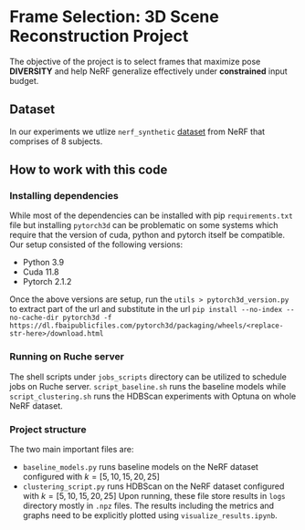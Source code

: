# Frame Selection: 3D Scene Reconstruction Project

The objective of the project is to select frames that maximize pose **DIVERSITY** and help NeRF generalize effectively under **constrained** input budget.

## Dataset

In our experiments we utlize `nerf_synthetic` [dataset](https://drive.google.com/drive/folders/128yBriW1IG_3NJ5Rp7APSTZsJqdJdfc1?usp=sharing) from NeRF that comprises of 8 subjects.

## How to work with this code

### Installing dependencies
While most of the dependencies can be installed with pip `requirements.txt` file but installing `pytorch3d` can be problematic on some systems which require that the version of cuda, python and pytorch itself be compatible. Our setup consisted of the following versions:

- Python 3.9
- Cuda 11.8
- Pytorch 2.1.2

Once the above versions are setup, run the `utils > pytorch3d_version.py` to extract part of the url and substitute in the url
`pip install --no-index --no-cache-dir pytorch3d -f https://dl.fbaipublicfiles.com/pytorch3d/packaging/wheels/<replace-str-here>/download.html`

### Running on Ruche server
The shell scripts under `jobs_scripts` directory can be utilized to schedule jobs on Ruche server. `script_baseline.sh` runs the baseline models while `script_clustering.sh` runs the HDBScan experiments with Optuna on whole NeRF dataset.

### Project structure
The two main important files are:
- `baseline_models.py` runs baseline models on the NeRF dataset configured with $k = [5, 10, 15, 20, 25]$
- `clustering_script.py` runs HDBScan on the NeRF dataset configured with $k = [5, 10, 15, 20, 25]$
Upon running, these file store results in `logs` directory mostly in `.npz` files. The results including the metrics and graphs need to be explicitly plotted using `visualize_results.ipynb`.



